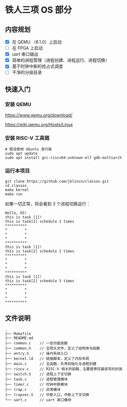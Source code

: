 # 铁人三项 OS 部分

## 内容规划

- [x] 在 QEMU （8.1.0）上启动
- [ ] 在 FPGA 上启动
- [x] uart 串口输出
- [x] 简单的进程管理（进程创建、进程运行、进程切换）
- [x] 基于时钟中断的抢占式调度
- [ ] 干净的分级目录

## 快速入门

### 安装 QEMU

https://www.qemu.org/download/

https://wiki.qemu.org/Hosts/Linux

### 安装 RISC-V 工具链

```
# 假设使用 Ubuntu 发行版
sudo apt update
sudo apt install gcc-riscv64-unknown-elf gdb-multiarch
```

### 运行本项目

```
git clone https://github.com/jklincn/classos.git
cd classos
make kernel
make run
```

如果一切正常，将会看到 3 个进程切换运行：

```
Hello, OS!
this is task [1]!
this is task[2] schedule 1 times
**********
*        *
*        *
*        *
**********
this is task [1]!
this is task[2] schedule 2 times
**********
*        *
*        *
*        *
**********
this is task [1]!
this is task[2] schedule 3 times
**********
*        *
*        *
*        *
**********
```

## 文件说明

```
.
├── Makefile
├── README.md
├── common.c	// 一些功能函数
├── common.h	// 全局头文件，定义了结构体与函数
├── entry.S		// 操作系统入口
├── kernel.ld	// 链接脚本，定义了内存布局
├── main.c		// 主函数，负责初始化与进程创建
├── riscv.c		// RISC-V 相关的函数，主要是寄存器读写的封装
├── switch.S	// 进程上下文切换
├── task.c		// 进程管理模块
├── timer.c		// 时钟中断模块
├── trap.c		// 异常模块
├── trapvec.S	// 中断入口，中断上下文切换
└── uart.c		// uart 串口模块
```

